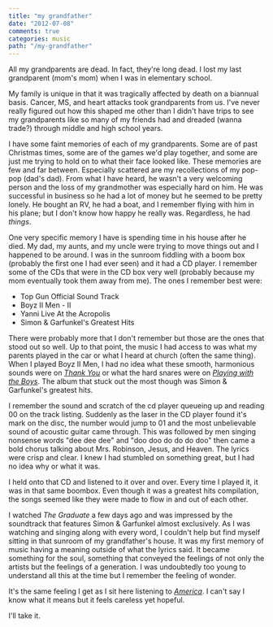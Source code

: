 ```yaml
---
title: "my grandfather"
date: "2012-07-08"
comments: true
categories: music
path: "/my-grandfather"
---
```


All my grandparents are dead. In fact, they're long dead. I lost my last grandparent (mom's mom) when I was in elementary school.

My family is unique in that it was tragically affected by death on a biannual basis. Cancer, MS, and heart attacks took grandparents from us. I've never really figured out how this shaped me other than I didn't have trips to see my grandparents like so many of my friends had and dreaded (wanna trade?) through middle and high school years.

I have some faint memories of each of my grandparents. Some are of past Christmas times, some are of the games we'd play together, and some are just me trying to hold on to what their face looked like. These memories are few and far between. Especially scattered are my recollections of my pop-pop (dad's dad). From what I have heard, he wasn't a very welcoming person and the loss of my grandmother was especially hard on him. He was successful in business so he had a lot of money but he seemed to be pretty lonely. He bought an RV, he had a boat, and I remember flying with him in his plane; but I don't know how happy he really was. Regardless, he had _things_.

One very specific memory I have is spending time in his house after he died. My dad, my aunts, and my uncle were trying to move things out and I happened to be around. I was in the sunroom fiddling with a boom box (probably the first one I had ever seen) and it had a CD player. I remember some of the CDs that were in the CD box very well (probably because my mom eventually took them away from me). The ones I remember best were:

- Top Gun Official Sound Track
- Boyz II Men - II
- Yanni Live At the Acropolis
- Simon & Garfunkel's Greatest Hits

There were probably more that I don't remember but those are the ones that stood out so well. Up to that point, the music I had access to was what my parents played in the car or what I heard at church (often the same thing). When I played Boyz II Men, I had no idea what these smooth, harmonious sounds were on [_Thank You_](http://www.youtube.com/watch?v=DysP6hul9PU) or what the hard snares were on [_Playing with the Boys_](http://www.youtube.com/watch?v=BfOpQnRE0qs). The album that stuck out the most though was Simon & Garfunkel's greatest hits.

I remember the sound and scratch of the cd player queueing up and reading 00 on the track listing. Suddenly as the laser in the CD player found it's mark on the disc, the number would jump to 01 and the most unbelievable sound of acoustic guitar came through. This was followed by men singing nonsense words "dee dee dee" and "doo doo do do do doo" then came a bold chorus talking about Mrs. Robinson, Jesus, and Heaven. The lyrics were crisp and clear. I knew I had stumbled on something great, but I had no idea why or what it was.

I held onto that CD and listened to it over and over. Every time I played it, it was in that same boombox. Even though it was a greatest hits compilation, the songs seemed like they were made to flow in and out of each other.

I watched _The Graduate_ a few days ago and was impressed by the soundtrack that features Simon & Garfunkel almost exclusively. As I was watching and singing along with every word, I couldn't help but find myself sitting in that sunroom of my grandfather's house. It was my first memory of music having a meaning outside of what the lyrics said. It became something for the soul, something that conveyed the feelings of not only the artists but the feelings of a generation. I was undoubtedly too young to understand all this at the time but I remember the feeling of wonder.

It's the same feeling I get as I sit here listening to [_America_](http://www.youtube.com/watch?v=W773ZPJhcVw). I can't say I know what it means but it feels careless yet hopeful.

I'll take it.